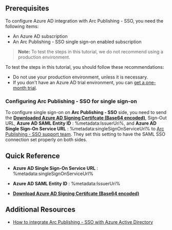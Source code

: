 ## Prerequisites

To configure Azure AD integration with Arc Publishing - SSO, you need the following items:

- An Azure AD subscription
- An Arc Publishing - SSO single sign-on enabled subscription

> **Note:**
> To test the steps in this tutorial, we do not recommend using a production environment.

To test the steps in this tutorial, you should follow these recommendations:

- Do not use your production environment, unless it is necessary.
- If you don't have an Azure AD trial environment, you can [get a one-month trial](https://azure.microsoft.com/pricing/free-trial/).

### Configuring Arc Publishing - SSO for single sign-on

To configure single sign-on on **Arc Publishing - SSO** side, you need to send the **[Downloaded Azure AD Signing Certifcate (Base64 encoded)](%metadata:certificateDownloadBase64Url%)**, Sign-Out URL, **Azure AD SAML Entity ID** : %metadata:IssuerUri%, and **Azure AD Single Sign-On Service URL** : %metadata:singleSignOnServiceUrl% to [Arc Publishing - SSO support team](mailto:inf@washpost.com). They set this setting to have the SAML SSO connection set properly on both sides.

## Quick Reference

* **Azure AD Single Sign-On Service URL** : %metadata:singleSignOnServiceUrl%

* **Azure AD SAML Entity ID** : %metadata:IssuerUri%

* **[Download Azure AD Signing Certifcate (Base64 encoded)](%metadata:certificateDownloadBase64Url%)**

## Additional Resources

* [How to integrate Arc Publishing - SSO with Azure Active Directory](https://docs.microsoft.com/azure/active-directory/active-directory-saas-arc-tutorial)
